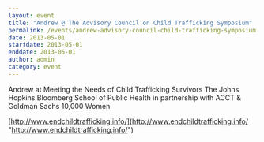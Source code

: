 ```yaml
---
layout: event
title: "Andrew @ The Advisory Council on Child Trafficking Symposium"
permalink: /events/andrew-advisory-council-child-trafficking-symposium
date: 2013-05-01
startdate: 2013-05-01
enddate: 2013-05-01
author: admin
category: event
---
```


Andrew at Meeting the Needs of Child Trafficking Survivors
The Johns Hopkins Bloomberg School of Public Health
in partnership with ACCT & Goldman Sachs 10,000 Women

[http://www.endchildtrafficking.info/](http://www.endchildtrafficking.info/ "http://www.endchildtrafficking.info/")

